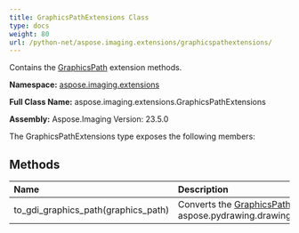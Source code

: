 ```yaml
---
title: GraphicsPathExtensions Class
type: docs
weight: 80
url: /python-net/aspose.imaging.extensions/graphicspathextensions/
---
```


Contains the [GraphicsPath](/imaging/python-net/aspose.imaging/graphicspath/) extension methods.

**Namespace:** [aspose.imaging.extensions](/imaging/python-net/aspose.imaging.extensions/)

**Full Class Name:** aspose.imaging.extensions.GraphicsPathExtensions

**Assembly:**  Aspose.Imaging Version: 23.5.0

The GraphicsPathExtensions type exposes the following members:
## **Methods**
|**Name**|**Description**|
| :- | :- |
|to_gdi_graphics_path(graphics_path)|Converts the [GraphicsPath](/imaging/python-net/aspose.imaging/graphicspath/) to the aspose.pydrawing.drawing2d.GraphicsPath.|

